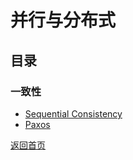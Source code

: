 # 并行与分布式
## 目录
### 一致性
- [Sequential Consistency](./consistency/sequential_consistency.md)
- [Paxos](./consistency/paxos.md)

[返回首页](../../CONTENTS.md)